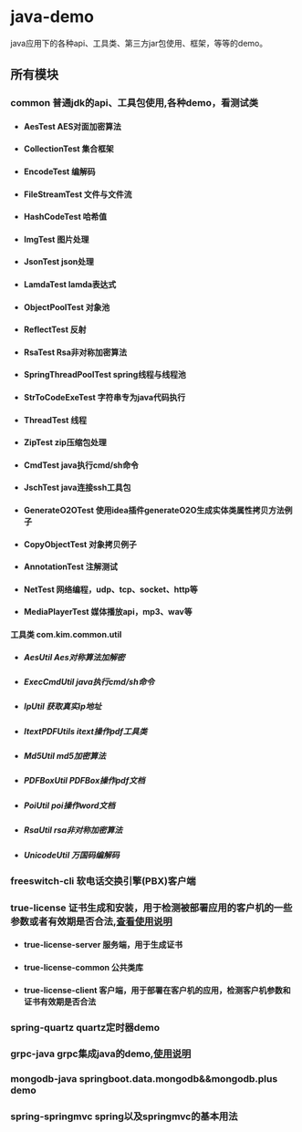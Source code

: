 # java-demo
java应用下的各种api、工具类、第三方jar包使用、框架，等等的demo。
## 所有模块
### common   普通jdk的api、工具包使用,各种demo，看测试类
- #### AesTest                AES对面加密算法
- #### CollectionTest         集合框架
- #### EncodeTest             编解码
- #### FileStreamTest         文件与文件流
- #### HashCodeTest           哈希值
- #### ImgTest                图片处理
- #### JsonTest               json处理
- #### LamdaTest              lamda表达式
- #### ObjectPoolTest         对象池
- #### ReflectTest            反射
- #### RsaTest                Rsa非对称加密算法
- #### SpringThreadPoolTest   spring线程与线程池
- #### StrToCodeExeTest       字符串专为java代码执行
- #### ThreadTest             线程
- #### ZipTest                zip压缩包处理
- #### CmdTest                java执行cmd/sh命令
- #### JschTest               java连接ssh工具包  
- #### GenerateO2OTest        使用idea插件generateO2O生成实体类属性拷贝方法例子
- #### CopyObjectTest         对象拷贝例子
- #### AnnotationTest         注解测试 
- #### NetTest                网络编程，udp、tcp、socket、http等
- #### MediaPlayerTest        媒体播放api，mp3、wav等    
#### 工具类  com.kim.common.util
- ##### AesUtil         Aes对称算法加解密
- ##### ExecCmdUtil     java执行cmd/sh命令
- ##### IpUtil          获取真实ip地址
- ##### ItextPDFUtils   itext操作pdf工具类
- ##### Md5Util         md5加密算法
- ##### PDFBoxUtil      PDFBox操作pdf文档
- ##### PoiUtil         poi操作word文档
- ##### RsaUtil         rsa非对称加密算法
- ##### UnicodeUtil     万国码编解码
### freeswitch-cli    软电话交换引擎(PBX)客户端
### true-license   证书生成和安装，用于检测被部署应用的客户机的一些参数或者有效期是否合法,[查看使用说明](./TRUE-LICENSE.md)
- #### true-license-server   服务端，用于生成证书
- #### true-license-common   公共类库
- #### true-license-client   客户端，用于部署在客户机的应用，检测客户机参数和证书有效期是否合法
### spring-quartz    quartz定时器demo
### grpc-java        grpc集成java的demo,[使用说明](./GRPC-JAVA.md)
### mongodb-java     springboot.data.mongodb&&mongodb.plus demo
### spring-springmvc  spring以及springmvc的基本用法